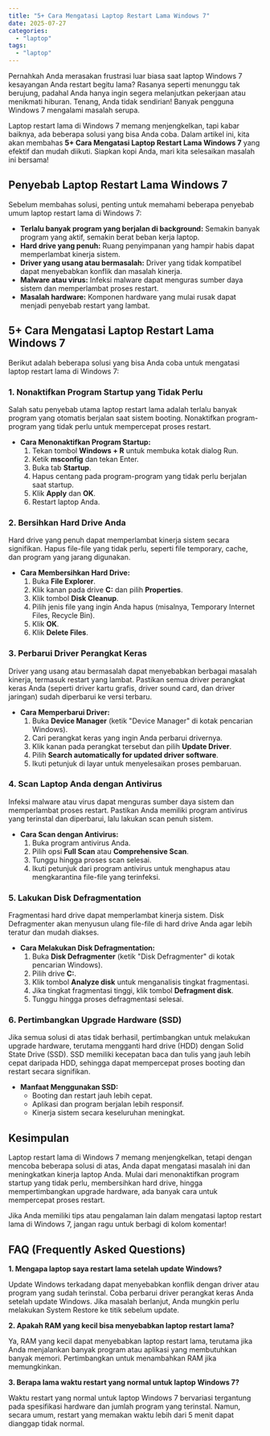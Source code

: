 ```yaml
---
title: "5+ Cara Mengatasi Laptop Restart Lama Windows 7"
date: 2025-07-27
categories: 
  - "laptop"
tags: 
  - "laptop"
---
```


Pernahkah Anda merasakan frustrasi luar biasa saat laptop Windows 7 kesayangan Anda restart begitu lama? Rasanya seperti menunggu tak berujung, padahal Anda hanya ingin segera melanjutkan pekerjaan atau menikmati hiburan. Tenang, Anda tidak sendirian! Banyak pengguna Windows 7 mengalami masalah serupa.

Laptop restart lama di Windows 7 memang menjengkelkan, tapi kabar baiknya, ada beberapa solusi yang bisa Anda coba. Dalam artikel ini, kita akan membahas **5+ Cara Mengatasi Laptop Restart Lama Windows 7** yang efektif dan mudah diikuti. Siapkan kopi Anda, mari kita selesaikan masalah ini bersama!

## Penyebab Laptop Restart Lama Windows 7

Sebelum membahas solusi, penting untuk memahami beberapa penyebab umum laptop restart lama di Windows 7:

- **Terlalu banyak program yang berjalan di background:** Semakin banyak program yang aktif, semakin berat beban kerja laptop.
- **Hard drive yang penuh:** Ruang penyimpanan yang hampir habis dapat memperlambat kinerja sistem.
- **Driver yang usang atau bermasalah:** Driver yang tidak kompatibel dapat menyebabkan konflik dan masalah kinerja.
- **Malware atau virus:** Infeksi malware dapat menguras sumber daya sistem dan memperlambat proses restart.
- **Masalah hardware:** Komponen hardware yang mulai rusak dapat menjadi penyebab restart yang lambat.

## 5+ Cara Mengatasi Laptop Restart Lama Windows 7

Berikut adalah beberapa solusi yang bisa Anda coba untuk mengatasi laptop restart lama di Windows 7:

### 1\. Nonaktifkan Program Startup yang Tidak Perlu

Salah satu penyebab utama laptop restart lama adalah terlalu banyak program yang otomatis berjalan saat sistem booting. Nonaktifkan program-program yang tidak perlu untuk mempercepat proses restart.

- **Cara Menonaktifkan Program Startup:**
    1. Tekan tombol **Windows + R** untuk membuka kotak dialog Run.
    2. Ketik **msconfig** dan tekan Enter.
    3. Buka tab **Startup**.
    4. Hapus centang pada program-program yang tidak perlu berjalan saat startup.
    5. Klik **Apply** dan **OK**.
    6. Restart laptop Anda.

### 2\. Bersihkan Hard Drive Anda

Hard drive yang penuh dapat memperlambat kinerja sistem secara signifikan. Hapus file-file yang tidak perlu, seperti file temporary, cache, dan program yang jarang digunakan.

- **Cara Membersihkan Hard Drive:**
    1. Buka **File Explorer**.
    2. Klik kanan pada drive **C:** dan pilih **Properties**.
    3. Klik tombol **Disk Cleanup**.
    4. Pilih jenis file yang ingin Anda hapus (misalnya, Temporary Internet Files, Recycle Bin).
    5. Klik **OK**.
    6. Klik **Delete Files**.

### 3\. Perbarui Driver Perangkat Keras

Driver yang usang atau bermasalah dapat menyebabkan berbagai masalah kinerja, termasuk restart yang lambat. Pastikan semua driver perangkat keras Anda (seperti driver kartu grafis, driver sound card, dan driver jaringan) sudah diperbarui ke versi terbaru.

- **Cara Memperbarui Driver:**
    1. Buka **Device Manager** (ketik "Device Manager" di kotak pencarian Windows).
    2. Cari perangkat keras yang ingin Anda perbarui drivernya.
    3. Klik kanan pada perangkat tersebut dan pilih **Update Driver**.
    4. Pilih **Search automatically for updated driver software**.
    5. Ikuti petunjuk di layar untuk menyelesaikan proses pembaruan.

### 4\. Scan Laptop Anda dengan Antivirus

Infeksi malware atau virus dapat menguras sumber daya sistem dan memperlambat proses restart. Pastikan Anda memiliki program antivirus yang terinstal dan diperbarui, lalu lakukan scan penuh sistem.

- **Cara Scan dengan Antivirus:**
    1. Buka program antivirus Anda.
    2. Pilih opsi **Full Scan** atau **Comprehensive Scan**.
    3. Tunggu hingga proses scan selesai.
    4. Ikuti petunjuk dari program antivirus untuk menghapus atau mengkarantina file-file yang terinfeksi.

### 5\. Lakukan Disk Defragmentation

Fragmentasi hard drive dapat memperlambat kinerja sistem. Disk Defragmenter akan menyusun ulang file-file di hard drive Anda agar lebih teratur dan mudah diakses.

- **Cara Melakukan Disk Defragmentation:**
    1. Buka **Disk Defragmenter** (ketik "Disk Defragmenter" di kotak pencarian Windows).
    2. Pilih drive **C:**.
    3. Klik tombol **Analyze disk** untuk menganalisis tingkat fragmentasi.
    4. Jika tingkat fragmentasi tinggi, klik tombol **Defragment disk**.
    5. Tunggu hingga proses defragmentasi selesai.

### 6\. Pertimbangkan Upgrade Hardware (SSD)

Jika semua solusi di atas tidak berhasil, pertimbangkan untuk melakukan upgrade hardware, terutama mengganti hard drive (HDD) dengan Solid State Drive (SSD). SSD memiliki kecepatan baca dan tulis yang jauh lebih cepat daripada HDD, sehingga dapat mempercepat proses booting dan restart secara signifikan.

- **Manfaat Menggunakan SSD:**
    - Booting dan restart jauh lebih cepat.
    - Aplikasi dan program berjalan lebih responsif.
    - Kinerja sistem secara keseluruhan meningkat.

## Kesimpulan

Laptop restart lama di Windows 7 memang menjengkelkan, tetapi dengan mencoba beberapa solusi di atas, Anda dapat mengatasi masalah ini dan meningkatkan kinerja laptop Anda. Mulai dari menonaktifkan program startup yang tidak perlu, membersihkan hard drive, hingga mempertimbangkan upgrade hardware, ada banyak cara untuk mempercepat proses restart.

Jika Anda memiliki tips atau pengalaman lain dalam mengatasi laptop restart lama di Windows 7, jangan ragu untuk berbagi di kolom komentar!

## FAQ (Frequently Asked Questions)

**1\. Mengapa laptop saya restart lama setelah update Windows?**

Update Windows terkadang dapat menyebabkan konflik dengan driver atau program yang sudah terinstal. Coba perbarui driver perangkat keras Anda setelah update Windows. Jika masalah berlanjut, Anda mungkin perlu melakukan System Restore ke titik sebelum update.

**2\. Apakah RAM yang kecil bisa menyebabkan laptop restart lama?**

Ya, RAM yang kecil dapat menyebabkan laptop restart lama, terutama jika Anda menjalankan banyak program atau aplikasi yang membutuhkan banyak memori. Pertimbangkan untuk menambahkan RAM jika memungkinkan.

**3\. Berapa lama waktu restart yang normal untuk laptop Windows 7?**

Waktu restart yang normal untuk laptop Windows 7 bervariasi tergantung pada spesifikasi hardware dan jumlah program yang terinstal. Namun, secara umum, restart yang memakan waktu lebih dari 5 menit dapat dianggap tidak normal.
